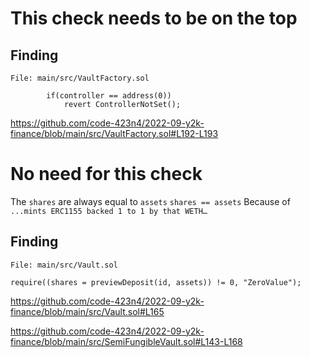 # This check needs to be on the top

## Finding
```
File: main/src/VaultFactory.sol

        if(controller == address(0))
            revert ControllerNotSet();

```
https://github.com/code-423n4/2022-09-y2k-finance/blob/main/src/VaultFactory.sol#L192-L193

# No need for this check

The `shares` are always equal to `assets`
`shares == assets`
Because of  `...mints ERC1155 backed 1 to 1 by that WETH…`

## Finding
```
File: main/src/Vault.sol

require((shares = previewDeposit(id, assets)) != 0, "ZeroValue");
```
https://github.com/code-423n4/2022-09-y2k-finance/blob/main/src/Vault.sol#L165

https://github.com/code-423n4/2022-09-y2k-finance/blob/main/src/SemiFungibleVault.sol#L143-L168
